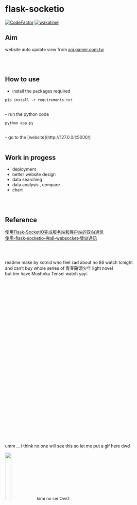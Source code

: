 # flask-socketio #
[![CodeFactor](https://www.codefactor.io/repository/github/kotnid/flask-socketio/badge)](https://www.codefactor.io/repository/github/kotnid/flask-socketio)
[![wakatime](https://wakatime.com/badge/user/8c053ba6-8018-4b64-97db-3521376f3796/project/24fd01ff-8ca5-45df-8d79-7d35ba2cdc6e.svg)](https://wakatime.com/badge/user/8c053ba6-8018-4b64-97db-3521376f3796/project/24fd01ff-8ca5-45df-8d79-7d35ba2cdc6e)

## Aim ##
website auto update view from [ani.gamer.com.tw](https://ani.gamer.com.tw/)
 

<br>
<br>


## How to use ##
- install the packages required 
```
pip install -r requirements.txt
```
<br>
- run the python code 

```
python app.py
```
<br>
- go to the [website](http://127.0.0.1:5000/)
 

<br>
<br>


## Work in progess ##
- deployment 
- better website design
- data searching 
- data analysis , compare
- chart 
 

<br>
<br>

## Reference ##
[使用Flask-SocketIO完成服务端和客户端的双向通信](https://blog.csdn.net/weixin_36380516/article/details/80418354)
<br>
[使用-flask-socketio-完成-websocket-雙向通訊](https://medium.com/@charming_rust_oyster_221/%E4%BD%BF%E7%94%A8-flask-socketio-%E5%AE%8C%E6%88%90-websocket-%E9%9B%99%E5%90%91%E9%80%9A%E8%A8%8A-49fd734f52ae) 
 

<br>
<br>

readme make by kotnid who feel sad about no 86 watch tonight <br> and can't buy whole series of 青春豬頭少年 light novel <br>but tmr have Mushoku Tensei watch yay<img src="https://i.imgur.com/LpuXFdq.jpg" width="5%">   
 
<br>
<br>
<br>
<br>
<br>
<br>
<br>
<br>
<br>
<br>
<br>
<br>
<br>
<br>
<br>
<br>
<br>
<br>
<br>
<br>

umm ... i think no one will see this so let me put a gif here dwd 

<img src="https://j.gifs.com/oQGQnN.gif" width="20%">
kimi no sei OwO